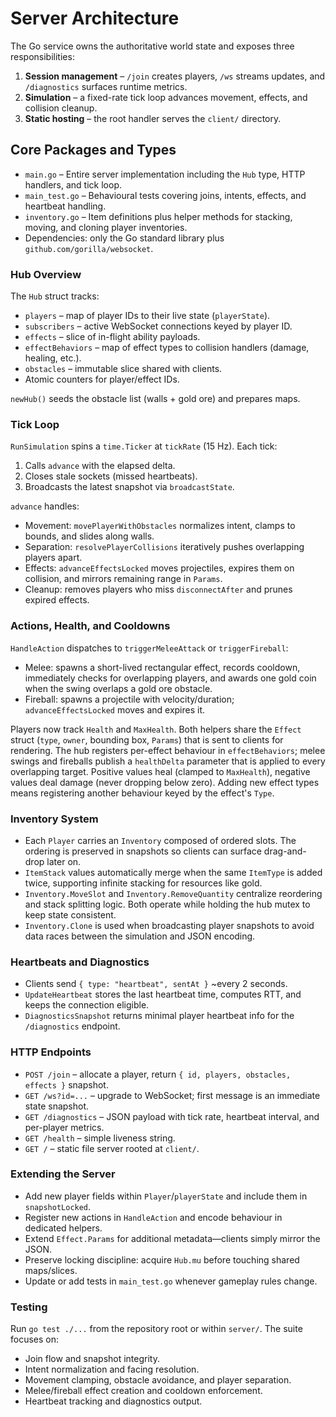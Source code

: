 # Server Architecture

The Go service owns the authoritative world state and exposes three responsibilities:

1. **Session management** – `/join` creates players, `/ws` streams updates, and `/diagnostics` surfaces runtime metrics.
2. **Simulation** – a fixed-rate tick loop advances movement, effects, and collision cleanup.
3. **Static hosting** – the root handler serves the `client/` directory.

## Core Packages and Types
- `main.go` – Entire server implementation including the `Hub` type, HTTP handlers, and tick loop.
- `main_test.go` – Behavioural tests covering joins, intents, effects, and heartbeat handling.
- `inventory.go` – Item definitions plus helper methods for stacking, moving, and cloning player inventories.
- Dependencies: only the Go standard library plus `github.com/gorilla/websocket`.

### Hub Overview
The `Hub` struct tracks:
- `players` – map of player IDs to their live state (`playerState`).
- `subscribers` – active WebSocket connections keyed by player ID.
- `effects` – slice of in-flight ability payloads.
- `effectBehaviors` – map of effect types to collision handlers (damage, healing, etc.).
- `obstacles` – immutable slice shared with clients.
- Atomic counters for player/effect IDs.

`newHub()` seeds the obstacle list (walls + gold ore) and prepares maps.

### Tick Loop
`RunSimulation` spins a `time.Ticker` at `tickRate` (15 Hz). Each tick:
1. Calls `advance` with the elapsed delta.
2. Closes stale sockets (missed heartbeats).
3. Broadcasts the latest snapshot via `broadcastState`.

`advance` handles:
- Movement: `movePlayerWithObstacles` normalizes intent, clamps to bounds, and slides along walls.
- Separation: `resolvePlayerCollisions` iteratively pushes overlapping players apart.
- Effects: `advanceEffectsLocked` moves projectiles, expires them on collision, and mirrors remaining range in `Params`.
- Cleanup: removes players who miss `disconnectAfter` and prunes expired effects.

### Actions, Health, and Cooldowns
`HandleAction` dispatches to `triggerMeleeAttack` or `triggerFireball`:
- Melee: spawns a short-lived rectangular effect, records cooldown, immediately checks for overlapping players, and awards one gold coin when the swing overlaps a gold ore obstacle.
- Fireball: spawns a projectile with velocity/duration; `advanceEffectsLocked` moves and expires it.

Players now track `Health` and `MaxHealth`. Both helpers share the `Effect` struct (`type`, `owner`, bounding box, `Params`) that is sent to clients for rendering. The hub registers per-effect behaviour in `effectBehaviors`; melee swings and fireballs publish a `healthDelta` parameter that is applied to every overlapping target. Positive values heal (clamped to `MaxHealth`), negative values deal damage (never dropping below zero). Adding new effect types means registering another behaviour keyed by the effect's `Type`.

### Inventory System
- Each `Player` carries an `Inventory` composed of ordered slots. The ordering is preserved in snapshots so clients can surface drag-and-drop later on.
- `ItemStack` values automatically merge when the same `ItemType` is added twice, supporting infinite stacking for resources like gold.
- `Inventory.MoveSlot` and `Inventory.RemoveQuantity` centralize reordering and stack splitting logic. Both operate while holding the hub mutex to keep state consistent.
- `Inventory.Clone` is used when broadcasting player snapshots to avoid data races between the simulation and JSON encoding.

### Heartbeats and Diagnostics
- Clients send `{ type: "heartbeat", sentAt }` ~every 2 seconds.
- `UpdateHeartbeat` stores the last heartbeat time, computes RTT, and keeps the connection eligible.
- `DiagnosticsSnapshot` returns minimal player heartbeat info for the `/diagnostics` endpoint.

### HTTP Endpoints
- `POST /join` – allocate a player, return `{ id, players, obstacles, effects }` snapshot.
- `GET /ws?id=...` – upgrade to WebSocket; first message is an immediate state snapshot.
- `GET /diagnostics` – JSON payload with tick rate, heartbeat interval, and per-player metrics.
- `GET /health` – simple liveness string.
- `GET /` – static file server rooted at `client/`.

### Extending the Server
- Add new player fields within `Player`/`playerState` and include them in `snapshotLocked`.
- Register new actions in `HandleAction` and encode behaviour in dedicated helpers.
- Extend `Effect.Params` for additional metadata—clients simply mirror the JSON.
- Preserve locking discipline: acquire `Hub.mu` before touching shared maps/slices.
- Update or add tests in `main_test.go` whenever gameplay rules change.

### Testing
Run `go test ./...` from the repository root or within `server/`. The suite focuses on:
- Join flow and snapshot integrity.
- Intent normalization and facing resolution.
- Movement clamping, obstacle avoidance, and player separation.
- Melee/fireball effect creation and cooldown enforcement.
- Heartbeat tracking and diagnostics output.
